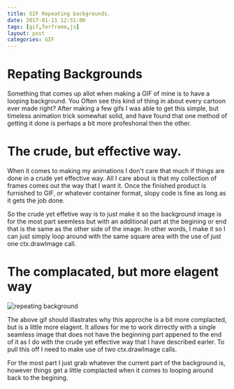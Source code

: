 ```yaml
---
title: GIF Repeating backgrounds.
date: 2017-01-11 12:51:00
tags: [gif,forframe,js]
layout: post
categories: GIF
---
```


# Repating Backgrounds

Something that comes up allot when making a GIF of mine is to have a looping background. You Often see this kind of thing in about every cartoon ever made right? After making a few gifs I was able to get this simple, but timeless animation trick somewhat solid, and have found that one method of getting it done is perhaps a bit more profeshonal then the other.

<!-- more -->


# The crude, but effective way.

When it comes to making my animations I don't care that much if things are done in a crude yet effective way. All I care about is that my collection of frames comes out the way that I want it. Once the finished product is furnished to GIF, or whatever container format, slopy code is fine as long as it gets the job done.

So the crude yet effetive way is to just make it so the background image is for the most part seemless but with an additional part at the begining or end that is the same as the other side of the image. In other words, I make it so I can just simply loop around with the same square area with the use of just one ctx.drawImage call.

# The complacated, but more elagent way

![repeating background](/img/footback_1_320.gif)

The above gif should illastrates why this approche is a bit more complacted, but is a little more elagent. It allows for me to work dirrectly with a single seamless image that does not have the beginning part appened to the end of it as I do with the crude yet effective way that I have described earler. To pull this off I need to make use of two ctx.drawImage calls.

For the most part I just grab whatever the current part of the background is, however things get a little complacted when it comes to looping around back to the begining.